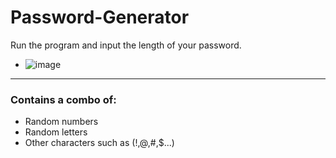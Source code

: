 # Password-Generator
Run the program and input the length of your password.
- ![image](https://user-images.githubusercontent.com/75947756/133376416-486423c5-59d2-4382-8e16-475375ffabfc.png)

____________________________________________________
### Contains a combo of:

- Random numbers
- Random letters
- Other characters such as (!,@,#,$...)

